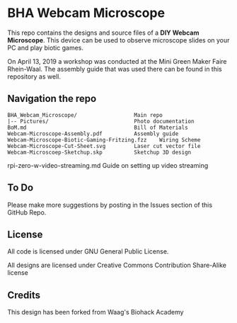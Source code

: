 # BHA Webcam Microscope

This repo contains the designs and source files of a **DIY Webcam Microscope**. This device can be used to observe microscope slides on your PC and play biotic games. 

On April 13, 2019 a workshop was conducted at the Mini Green Maker Faire Rhein-Waal. The assembly guide that was used there can be found in this repository as well.

## Navigation the repo

 	BHA_Webcam_Microscope/					Main repo
 	|-- Pictures/							Photo documentation
 	BoM.md									Bill of Materials
 	Webcam-Microscope-Assembly.pdf			Assembly guide
 	Webcam-Microscope-Biotic-Gaming-Fritzing.fzz	Wiring Scheme
 	Webcam-Microscope-Cut-Sheet.svg			Laser cut vector file
 	Webcam-Microscoep-Sketchup.skp			Sketchup 3D design
  rpi-zero-w-video-streaming.md   Guide on setting up video streaming

## To Do

Please make more suggestions by posting in the Issues section of this GitHub Repo.

## License

All code is licensed under GNU General Public License.

All designs are licensed under Creative Commons Contribution Share-Alike license

## Credits

This design has been forked from Waag's Biohack Academy
